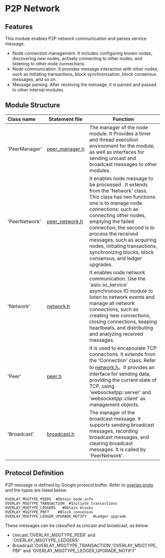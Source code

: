 # P2P Network

## Features
This module enables P2P network communication and parses service message. 
- Node connection management. It includes configuring known nodes, discovering new nodes, actively connecting to other nodes, and listening to other node connections.
- Node communication. It provides message interaction with other nodes, such as initiating transactions, block synchronization, block consensus messages, and so on.
- Message parsing. After receiving the message, it is parsed and passed to other internal modules.

## Module Structure

Class name | Statement file | Function
|:--- | --- | ---
| 'PeerManager' | [peer_manager.h](./peer_manager.h) | The manager of the node module. It Provides a timer and thread execution environment for the module, as well as interfaces for sending unicast and broadcast messages to other modules.
|'PeerNetwork'|  [peer_network.h](./peer_network.h) | It enables node message to be processed . It extends from the 'Network' class. This class has two functions: one is to manage node connections: such as connecting other nodes, emptying the failed connection; the second is to process the received messages, such as acquiring nodes, initiating transactions, synchronizing blocks, block consensus, and ledger upgrades.
|'Network'|  [network.h](../common/network.h)  | It enables node network communication. Use the 'asio::io_service' asynchronous IO module to listen to network events and manage all network connections, such as creating new connections, closing connections, keeping heartbeats, and distributing and analyzing received messages.
|'Peer'|  [peer.h](./peer.h) | It is used to encapsulate TCP connections. It extends from the 'Connection' class. Refer to [network.h](../common/network.h)。It provides an interface for sending data, providing the current state of TCP, using 'websocketpp::server' and 'websocketpp::client' as management objects.
|'Broadcast'| [broadcast.h](./broadcast.h)  | The manager of the broadcast message. It supports sending broadcast messages, recording broadcast messages, and clearing broadcast messages. It is called by 'PeerNetwork'.


## Protocol Definition
P2P message is defined by Google protocol buffer. Refer to [overlay.proto](../proto/overlay.proto) and the types are listed below:
```
OVERLAY_MSGTYPE_PEERS  #Obtain node info
OVERLAY_MSGTYPE_TRANSACTION  #Initiate transactions
OVERLAY_MSGTYPE_LEDGERS   #Obtain blocks
OVERLAY_MSGTYPE_PBFT    #Block consensus
OVERLAY_MSGTYPE_LEDGER_UPGRADE_NOTIFY   #Ledger upgrade
```

These messages can be classified as unicast and broadcast, as below:
- Unicast.'OVERLAY_MSGTYPE_PEER' and 'OVERLAY_MSGTYPE_LEDGERS'
- Broadcast.'OVERLAY_MSGTYPE_TRANSACTION','OVERLAY_MSGTYPE_PBF' and 'OVERLAY_MSGTYPE_LEDGER_UPGRADE_NOTIFY'
